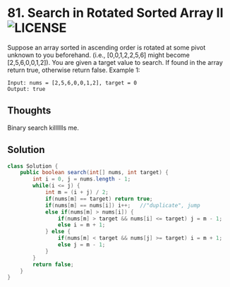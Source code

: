 # 81. Search in Rotated Sorted Array II ![LICENSE](https://img.shields.io/badge/Rank-Medium-orange)
Suppose an array sorted in ascending order is rotated at some pivot unknown to you beforehand.
(i.e., [0,0,1,2,2,5,6] might become [2,5,6,0,0,1,2]).
You are given a target value to search. If found in the array return true, otherwise return false.
Example 1:
```
Input: nums = [2,5,6,0,0,1,2], target = 0
Output: true
```
## Thoughts 
Binary search killlllls me.

## Solution
```java
class Solution {
    public boolean search(int[] nums, int target) {
        int i = 0, j = nums.length - 1;
        while(i <= j) {
            int m = (i + j) / 2;
            if(nums[m] == target) return true;
            if(nums[m] == nums[i]) i++;   //"duplicate", jump
            else if(nums[m] > nums[i]) {
                if(nums[m] > target && nums[i] <= target) j = m - 1; 
                else i = m + 1;
            } else {
                if(nums[m] < target && nums[j] >= target) i = m + 1;
                else j = m - 1;
            }
        }
        return false;
    }
}
```